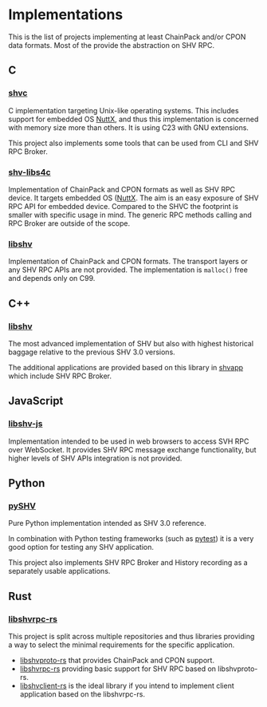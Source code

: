 # Implementations

This is the list of projects implementing at least ChainPack and/or CPON data
formats. Most of the provide the abstraction on SHV RPC.

## C

### [shvc](https://gitlab.com/elektroline-predator/shvc)

C implementation targeting Unix-like operating systems. This includes support
for embedded OS [NuttX](https://nuttx.apache.org/), and thus this implementation
is concerned with memory size more than others. It is using C23 with GNU
extensions.

This project also implements some tools that can be used from CLI and SHV RPC
Broker.

### [shv-libs4c](https://github.com/silicon-heaven/shv-libs4c)

Implementation of ChainPack and CPON formats as well as SHV RPC device. It
targets embedded OS ([NuttX](https://nuttx.apache.org). The aim is an easy
exposure of SHV RPC API for embedded device. Compared to the SHVC the footprint
is smaller with specific usage in mind. The generic RPC methods calling and RPC
Broker are outside of the scope.

### [libshv](https://github.com/silicon-heaven/libshv/tree/master/libshvchainpack/c)

Implementation of ChainPack and CPON formats. The transport layers or any SHV
RPC APIs are not provided. The implementation is `malloc()` free and depends
only on C99.


## C++

### [libshv](https://github.com/silicon-heaven/libshv)

The most advanced implementation of SHV but also with highest historical baggage
relative to the previous SHV 3.0 versions.

The additional applications are provided based on this library in
[shvapp](https://github.com/silicon-heaven/shvapp) which include SHV RPC Broker.


## JavaScript

### [libshv-js](https://github.com/silicon-heaven/libshv-js)

Implementation intended to be used in web browsers to access SVH RPC over
WebSocket. It provides SHV RPC message exchange functionality, but higher levels
of SHV APIs integration is not provided.


## Python

### [pySHV](https://gitlab.com/elektroline-predator/pyshv)

Pure Python implementation intended as SHV 3.0 reference.

In combination with Python testing frameworks (such as
[pytest](https://pytest.org)) it is a very good option for testing any SHV
application.

This project also implements SHV RPC Broker and History recording as a
separately usable applications.


## Rust

### [libshvrpc-rs](https://github.com/silicon-heaven/libshvrpc-rs)

This project is split across multiple repositories and thus libraries providing
a way to select the minimal requirements for the specific application.

* [libshvproto-rs](https://github.com/silicon-heaven/libshvproto-rs) that
  provides ChainPack and CPON support.
* [libshvrpc-rs](https://github.com/silicon-heaven/libshvrpc-rs) providing basic
  support for SHV RPC based on libshvproto-rs.
* [libshvclient-rs](https://github.com/silicon-heaven/libshvclient-rs) is the
  ideal library if you intend to implement client application based on the
  libshvrpc-rs.
